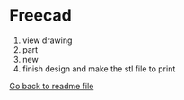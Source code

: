 # Freecad

1. view drawing
2. part
3. new
4. finish design and make the stl file to print

[Go back to readme file](/readme.md)